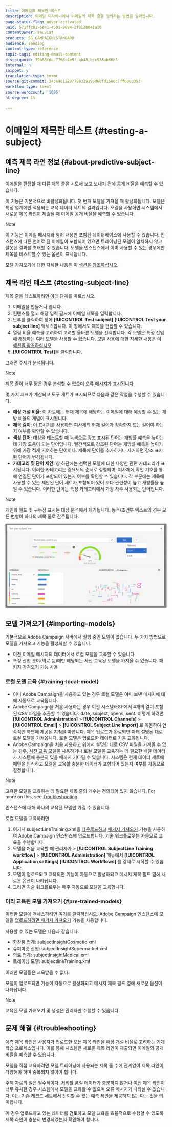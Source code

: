 ```yaml
---
title: 이메일의 제목란 테스트
description: 이메일 디자이너에서 이메일의 제목 줄을 정의하는 방법을 알아봅니다.
page-status-flag: never-activated
uuid: 571ffc01-6e41-4501-9094-2f812b041a10
contentOwner: sauviat
products: SG_CAMPAIGN/STANDARD
audience: sending
content-type: reference
topic-tags: editing-email-content
discoiquuid: 39b86fda-7766-4e5f-ab48-bcc536ab66b3
internal: n
snippet: y
translation-type: tm+mt
source-git-commit: 343ea01229779a32919bd68fd15e0c7ff6863353
workflow-type: tm+mt
source-wordcount: '1095'
ht-degree: 1%

---
```


# 이메일의 제목란 테스트 {#testing-a-subject}


## 예측 제목 라인 정보 {#about-predictive-subject-line}

이메일을 편집할 때 다른 제목 줄을 시도해 보고 보내기 전에 공개 비율을 예측할 수 있습니다.

이 기능은 기본적으로 비활성화됩니다. 첫 번째 모델을 가져올 때 활성화됩니다. 모델은 특정 업계에만 적용되는 교육 데이터 세트의 결과입니다. 모델을 사용하면 시스템에서 새로운 제목 라인이 제출될 때 이메일 공개 비율을 예측할 수 있습니다.

>[!NOTE]
>
>이 기능은 이메일 메시지와 영어 내용만 포함된 데이터베이스에 사용할 수 있습니다. 인스턴스에 다른 언어로 된 이메일이 포함되어 있으면 트레이닝된 모델이 일치하지 않고 잘못된 결과를 초래할 수 있습니다. 모델을 인스턴스에서 이미 사용할 수 있는 경우에만 제목을 테스트할 수 있는 옵션이 표시됩니다.

모델 가져오기에 대한 자세한 내용은 이 [섹션을 참조하십시오](#importing-models).

## 제목 라인 테스트 {#testing-subject-line}

제목 줄을 테스트하려면 아래 단계를 따르십시오.

1. 이메일을 만들거나 엽니다.
1. 컨텐츠를 열고 해당 입력 필드에 이메일 제목을 입력합니다.
1. 단추를 클릭하여 창에 **[!UICONTROL Test subject]** **[!UICONTROL Test your subject line]** 액세스합니다. 이 창에서도 제목을 편집할 수 있습니다.
1. 열림 비율 예측을 고려하여 고려할 올바른 모델을 선택합니다. 각 모델은 특정 산업에 해당하는 여러 모델을 사용할 수 있습니다. 모델 사용에 대한 자세한 내용은 이 [섹션을 참조하십시오](#importing-models).
1. **[!UICONTROL Test]**&#x200B;을 클릭합니다.

그러면 주제가 분석됩니다.

>[!NOTE]
>
>제목 줄이 너무 짧은 경우 분석할 수 없으며 오류 메시지가 표시됩니다.

몇 가지 지표가 계산되고 도구 세트가 표시되므로 다음과 같은 작업을 수행할 수 있습니다.

* **예상 개설 비율**: 이 차트에는 현재 제목에 해당하는 이메일에 대해 예상할 수 있는 개방 비율의 개념이 표시됩니다.
* **제목 길이**: 이 표시기를 사용하면 피사체의 현재 길이가 정확한지 또는 길어야 하는지 여부를 확인할 수 있습니다.
* **색상 단어**: 대상을 테스트할 때 녹색으로 강조 표시된 단어는 개방률 예측을 높이는 데 가장 도움이 되는 단어입니다. 빨간색으로 강조된 단어는 개방률 예측을 높이기 위해 가장 적게 기여하는 단어이다. 제목에 단어를 추가하거나 제거하면 강조 표시된 단어가 변경됩니다.
* **카테고리 및 단어 제안**: 창 하단에는 선택한 모델에 대한 다양한 관련 카테고리가 표시됩니다. 이러한 카테고리는 중요도의 순서로 정렬되며, 피사체에 확인 기호를 통해 연결된 단어가 포함되어 있는지 여부를 확인할 수 있습니다. 각 부문에는 제목에 사용할 수 있는 제안된 단어 세트가 포함되어 있어 보다 관련성이 높고 개방률을 높일 수 있습니다. 이러한 단어는 특정 카테고리에서 가장 자주 사용되는 단어입니다.

>[!NOTE]
>
>개인화 필드 및 구두점 표시는 대상 분석에서 제거됩니다. 동적/조건부 텍스트의 경우 모든 변형이 하나의 제목 줄로 간주됩니다.

![](assets/predictive_subject_line_example.png)

## 모델 가져오기 {#importing-models}

기본적으로 Adobe Campaign 서버에서 실행 중인 모델이 없습니다. 두 가지 방법으로 모델을 가져오고 기능을 활성화할 수 있습니다.

* 이전 이메일 메시지의 데이터에서 로컬 모델을 교육할 수 있습니다.
* 특정 산업 분야(의료 등)에만 해당되는 사전 교육된 모델을 가져올 수 있습니다. 패키지 [가져오기](../../automating/using/managing-packages.md) 기능 사용

### 로컬 모델 교육 {#training-local-model}

* 이미 Adobe Campaign을 사용하고 있는 경우 로컬 모델은 이미 보낸 메시지에 대해 자동으로 교육됩니다.
* Adobe Campaign을 처음 사용하는 경우 이전 시스템/ESP에서 4개의 열이 포함된 CSV 파일을 추출할 수 있습니다. date, subject, opens, sent. 이렇게 하려면 **[!UICONTROL Administration]** > **[!UICONTROL Channels]** > **[!UICONTROL Email]** > **[!UICONTROL Subject Line Import]** 로 이동하여 연속적인 화면에 제공된 지침을 따릅니다. 제목 업로드가 완료되면 아래 설명된 대로 로컬 모델을 가져옵니다. 로컬 모델은 업로드한 데이터로 자동 교육됩니다.
* Adobe Campaign을 처음 사용하고 위에서 설명한 대로 CSV 파일을 가져올 수 없는 경우, [사전 교육 모델을](#pre-trained-models) 사용하거나 로컬 모델을 교육하는 데 필요한 배달 데이터가 시스템에 충분히 있을 때까지 기다릴 수 있습니다. 시스템은 현재 데이터 세트에 패턴을 인식하고 모델을 교육할 충분한 데이터가 포함되어 있는지 여부를 자동으로 결정합니다.

>[!NOTE]
>
>고유한 모델을 교육하는 데 필요한 제목 줄의 개수는 정의되어 있지 않습니다. For more on this, see [Troubleshooting](#troubleshooting).
>
>인스턴스에 대해 하나의 교육된 모델만 가질 수 있습니다.

로컬 모델을 교육하려면
1. 여기서 subjectLineTraining.xml을 [다운로드하고](https://experience.adobe.com/#/downloads/content/software-distribution/en/campaign.html) [패키지 가져오기](../../automating/using/managing-packages.md) 기능을 사용하여 Adobe Campaign 인스턴스에 업로드합니다. 기술 워크플로우는 자동으로 교육을 수행합니다.
1. 모델을 처음 교육할 때 관리자가 > **[!UICONTROL SubjectLine Training workflow]** > **[!UICONTROL Administration]** 메뉴에서 **[!UICONTROL Application settings]** **[!UICONTROL Workflows]** 를 강제로 시작할 수 있습니다.
1. 모델이 업로드되고 교육되면 기능이 자동으로 활성화되고 메시지 제목 필드 옆에 새로운 옵션이 나타납니다.
1. 그러면 기술 워크플로우는 매주 자동으로 모델을 교육합니다.

### 미리 교육된 모델 가져오기 {#pre-trained-models}

이러한 모델에 액세스하려면 [여기를 클릭하십시오](https://experience.adobe.com/#/downloads/content/software-distribution/en/campaign.html). Adobe Campaign 인스턴스에 모델을 [업로드하려면 패키지 가져오기](../../automating/using/managing-packages.md) 기능을 사용합니다.

사용할 수 있는 모델은 다음과 같습니다.

* 화장품 업계: subjectInsightCosmetic.xml
* 슈퍼마켓 산업: subjectInsightSupermarket.xml
* 의료 업계: subjectInsightMedical.xml
* 트레이닝 모델: subjectlineTraining.xml

이러한 모델들은 교육받을 수 없다.

모델이 업로드되면 기능이 자동으로 활성화되고 메시지 제목 필드 옆에 새로운 옵션이 나타납니다.

>[!NOTE]
>
>교육된 모델 가져오기 및 생성은 관리자만 수행할 수 있습니다.

## 문제 해결 {#troubleshooting}

예측 제목 라인은 사용자가 업로드한 모든 제목 라인을 해당 개설 비율로 고려하는 기계 학습 프로세스입니다. 이를 통해 시스템은 새로운 제목 라인이 제출되면 이메일의 공개 비율을 예측할 수 있습니다.

모델을 직접 교육하려면 모델 트레이닝에 사용되는 제목 줄 수에 관계없이 제목 라인이 다양해야 하며 중복되지 않아야 합니다.

주제 자료의 질은 필수적이다. 처리할 품질 데이터가 충분하지 않거나 이전 제목 라인이 너무 유사한 경우 시스템에서 모델을 교육할 수 없으며 오류 메시지가 나타날 수 있습니다. 이는 기존 레코드 세트에서 신뢰할 수 있는 예측 제안을 제공하지 않는다는 것을 의미합니다.

이 경우 업로드하고 있는 데이터를 검토하고 모델 교육을 효율적으로 수행할 수 있도록 제목 라인이 충분히 변경되었는지 확인해야 합니다.

<!--Some clients have reported this issue: I have had the subject line training workflow running for about a year now.  It has trained on 883 records and I am still seeing the message "The existing dataset is not enough to generate a model."  I do get an error in the workflow every time it runs "XML-110009 Unable to find the element 'runwf' of path '/' (document with schema 'serverConf')".

For this, campaign takes the subject line as training data and tries to come up with significant enough model to predict open rate with 95% confidence.

The 400 subject line number is mention with at least and is only indicative, model generation will also depend on quality of these lines.

It may happen that even 10k subject lines don't lead to model generation if they are too similar.

It means that it can be case that you don't have enough subject lines to generate the model and it is giving this error.

If you are getting an error/warning message, it means that your existing set of records is not enough for the predictive subject module to give a high confidence suggestion.

Adobe recommends reviewing the data you are uploading as the similarity of the subject lines might be the issue.-->
